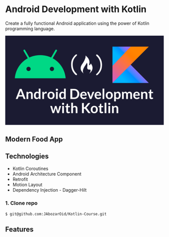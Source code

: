 # Android Development with Kotlin

Create a fully functional Android application using the power of Kotlin programming language.

![adk](androiddevelopment.png)

## Modern Food App 

## Technologies

- Kotlin Coroutines
- Android Architecture Component
- Retrofit
- Motion Layout
- Dependency Injection - Dagger-Hilt

### 1. Clone repo

```
$ git@github.com:JAbozarOid/Kotlin-Course.git
```

## Features
